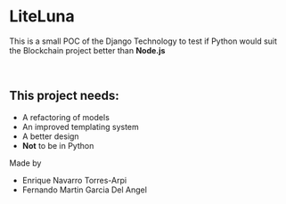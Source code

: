 <h1> LiteLuna </h1>
<p> 
This is a small POC of the Django Technology to test if Python would suit the Blockchain project better than <b>Node.js</b>
</p>
<br>
<h2>This project needs: </h2>
<ul>
  <li>A refactoring of models</li>
  <li>An improved templating system</li>
  <li>A better design</li>
  <li><b>Not</b> to be in Python</li>
</ul>

Made by
<ul>
  <li>
    Enrique Navarro Torres-Arpi
  </li>
  <li>
    Fernando Martin Garcia Del Angel
  </li>
</ul>
  
